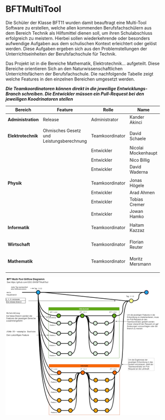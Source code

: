# BFTMultiTool
Die Schüler der Klasse BFT11 wurden damit beauftragt eine Multi-Tool Software zu erstellen, welche allen kommenden Berufsfachschülern aus dem Bereich Technik als Hilfsmittel dienen soll, um ihren Schulabschluss erfolgreich zu meistern. Hierbei sollen wiederkehrende oder besonders aufwendige Aufgaben aus dem schulischen Kontext erleichtert oder gelöst werden. Diese Aufgaben ergeben sich aus den Problemstellungen der Unterrichtseinheiten der Berufsfachschule für Technik. 

Das Projekt ist in die Bereiche Mathematik, Elektrotechnik… aufgeteilt. Diese Bereiche orientieren Sich an den Naturwissenschaftlichen Unterrichtsfächern der Berufsfachschule. Die nachfolgende Tabelle zeigt welche Features in den einzelnen Bereichen umgesetzt werden.


***Die Teamkoordinatoren können direkt in die jeweilige Entwicklungs-Branch schreiben. Die Entwickler müssen ein Pull-Request bei den jeweiligen Koodrinatoren stellen*** 

| Bereich     	| Feature 	|Rolle		|Name		|Username	|Branch		|
| ----------- 	| ----------- 	|-----------	|-----------	|-----------	|-----------	|
|**Administration**	|Release      	|Administrator	|Kander Akinci 	|AI-Assistant	|Release, main	|
|		|	|		|		|		|		|		|
|**Elektrotechnik**	|Ohmisches Gesetz und Leistungsberechnung|Teamkoordinator|David Schaele		|DavidCXV		|ETEntwicklung	|
|   		|	        |Entwickler|Nicolai Mockenhaupt	|NeoEkusoshisuto||
|   		|	        |Entwickler|Nico Billig	|Nico-GSO||
|   		|	        |Entwickler|David Waderna|Davobeats||
|		|	|		|		|		|		|		
|**Physik**	|	|Teamkoordinator|Jonas Högele	|Jonashgl|PHEntwicklung		|
|		|	|	Entwickler	|Arad Ahmen|arad021	|		|		
|		|	|	Entwickler	|Tobias Cremer	|TobiasC53		|		|
|		|	|Entwickler	|Jowan Hamko|jowanh2
|		|	|		|		|		|		|		
|**Informatik**	|	|Teamkoordinator|Haitam Kazzaz	|Haitham2004|ITEntwicklung		|				
|		|	|		|		|		|		|		
|		|	|		|		|		|		|		
|		|	|		|		|		|		|		
|**Wirtschaft**	|	|Teamkoordinator|Florian Reuter	|Florian116	|WIEntwicklung	|				
|		|	|		|		|		|		|		
|		|	|		|		|		|		|		
|		|	|		|		|		|		|		
|**Mathematik**	|	|Teamkoordinator|Moritz Mersmann|MoritzM1110|MAEntwicklung	|				
|		|	|		|		|		|		|		
|		|	|		|		|		|		|		
|		|	|		|		|		|		|		
				
				
![image](AddFiles/BFTMultiTool_GitFlow.drawio.png)

